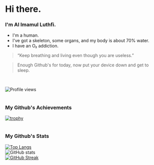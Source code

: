 # Hi there.
### I'm Al Imamul Luthfi.

- I'm a human.
- I've got a skeleton, some organs, and my body is about 70% water.
- I have an O₂ addiction.

> “Keep breathing and living even though you are useless.”
  
> Enough Github's for today, now put your device down and get to sleep.

<p><br/></p>
 
![Profile views](https://gpvc.arturio.dev/OxygenAddicted)

#

### My Github's Achievements

[![trophy](https://github-profile-trophy.vercel.app/?username=OxygenAddicted&theme=dracula&no-frame=true)](https://github.com/ryo-ma/github-profile-trophy)  

#

### My Github's Stats

[![Top Langs](https://github-readme-stats.vercel.app/api/top-langs/?username=OxygenAddicted&langs_count=10&theme=dracula&layout=compact)](https://github.com/anuraghazra/github-readme-stats)  
![GitHub stats](https://github-readme-stats.vercel.app/api?username=OxygenAddicted&show_icons=true&theme=dracula)  
[![GitHub Streak](http://github-readme-streak-stats.herokuapp.com?user=OxygenAddicted&theme=dracula&hide_border=true&date_format=M%20j%5B%2C%20Y%5D)](https://git.io/streak-stats)



